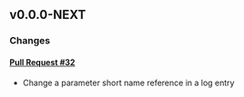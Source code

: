 ## v0.0.0-NEXT

### Changes

#### [Pull Request #32](https://github.com/Maahsome/ktrouble/pull/32)

- Change a parameter short name reference in a log entry

